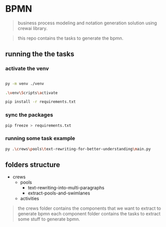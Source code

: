# BPMN

> business process modeling and notation generation solution using crewai library.

> this repo contains the tasks to generate the bpmn.

## running the the tasks

### activate the venv

```bash

py -m venv ./venv

.\venv\Scripts\activate

pip install -r requirements.txt
```

### sync the packages

```bash
pip freeze > requirements.txt
```

### running some task example

```bash
py .\crews\pools\text-rewriting-for-better-understanding\main.py
```

## folders structure

- crews
  - pools
    - text-rewriting-into-multi-paragraphs
    - extract-pools-and-swimlanes
  - activities

> the crews folder contains the components that we want to extract to generate bpmn each component folder contains the tasks to extract some stuff to generate bpmn.

